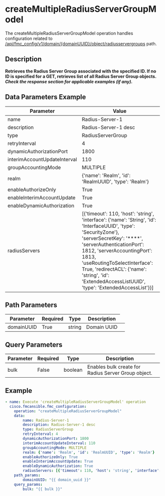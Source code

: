 # createMultipleRadiusServerGroupModel

The createMultipleRadiusServerGroupModel operation handles configuration related to [/api/fmc_config/v1/domain/{domainUUID}/object/radiusservergroups](/paths//api/fmc_config/v1/domain/{domain_uuid}/object/radiusservergroups.md) path.&nbsp;
## Description
**Retrieves the Radius Server Group associated with the specified ID. If no ID is specified for a GET, retrieves list of all Radius Server Group objects. _Check the response section for applicable examples (if any)._**

## Data Parameters Example
| Parameter | Value |
| --------- | -------- |
| name | Radius-Server-1 |
| description | Radius-Server-1 desc |
| type | RadiusServerGroup |
| retryInterval | 4 |
| dynamicAuthorizationPort | 1800 |
| interimAccountUpdateInterval | 110 |
| groupAccountingMode | MULTIPLE |
| realm | {'name': 'Realm', 'id': 'RealmUUID', 'type': 'Realm'} |
| enableAuthorizeOnly | True |
| enableInterimAccountUpdate | True |
| enableDynamicAuthorization | True |
| radiusServers | [{'timeout': 110, 'host': 'string', 'interface': {'name': 'String', 'id': 'InterfaceUUID', 'type': 'SecurityZone'}, 'serverSecretKey': '****', 'serverAuthenticationPort': 1812, 'serverAccountingPort': 1813, 'useRoutingToSelectInterface': True, 'redirectACL': {'name': 'string', 'id': 'ExtendedAccessListUUID', 'type': 'ExtendedAccessList'}}] |

## Path Parameters
| Parameter | Required | Type | Description |
| --------- | -------- | ---- | ----------- |
| domainUUID | True | string <td colspan=3> Domain UUID |

## Query Parameters
| Parameter | Required | Type | Description |
| --------- | -------- | ---- | ----------- |
| bulk | False | boolean <td colspan=3> Enables bulk create for Radius Server Group object. |

## Example
```yaml
- name: Execute 'createMultipleRadiusServerGroupModel' operation
  cisco.fmcansible.fmc_configuration:
    operation: "createMultipleRadiusServerGroupModel"
    data:
        name: Radius-Server-1
        description: Radius-Server-1 desc
        type: RadiusServerGroup
        retryInterval: 4
        dynamicAuthorizationPort: 1800
        interimAccountUpdateInterval: 110
        groupAccountingMode: MULTIPLE
        realm: {'name': 'Realm', 'id': 'RealmUUID', 'type': 'Realm'}
        enableAuthorizeOnly: True
        enableInterimAccountUpdate: True
        enableDynamicAuthorization: True
        radiusServers: [{'timeout': 110, 'host': 'string', 'interface': {'name': 'String', 'id': 'InterfaceUUID', 'type': 'SecurityZone'}, 'serverSecretKey': '****', 'serverAuthenticationPort': 1812, 'serverAccountingPort': 1813, 'useRoutingToSelectInterface': True, 'redirectACL': {'name': 'string', 'id': 'ExtendedAccessListUUID', 'type': 'ExtendedAccessList'}}]
    path_params:
        domainUUID: "{{ domain_uuid }}"
    query_params:
        bulk: "{{ bulk }}"

```
